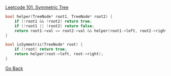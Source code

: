 [Leetcode 101. Symmetric Tree](https://leetcode.com/problems/symmetric-tree/submissions/)

```cpp
bool helper(TreeNode* root1, TreeNode* root2) {
    if (!root1 && !root2) return true;
    if (!root1 || !root2) return false;
    return root1->val == root2->val && helper(root1->left, root2->right) && helper(root1->right, root2->left);
}

bool isSymmetric(TreeNode* root) {
    if (!root) return true;
    return helper(root->left, root->right);
}
```

[Go Back](tree/tree-recursion?id=exercise)
